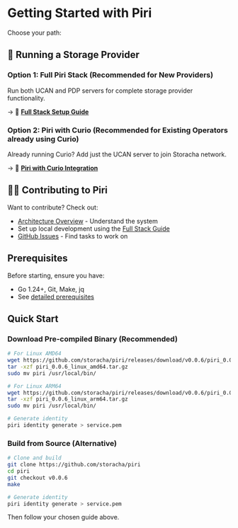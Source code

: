 # Getting Started with Piri

Choose your path:

## 🚀 Running a Storage Provider

### Option 1: Full Piri Stack (Recommended for New Providers)
Run both UCAN and PDP servers for complete storage provider functionality.

→ 📖 **[Full Stack Setup Guide](./integrations/full-stack-setup.md)**

### Option 2: Piri with Curio (Recommended for Existing Operators already using Curio)
Already running Curio? Add just the UCAN server to join Storacha network.

→ 📖 **[Piri with Curio Integration](./integrations/piri-with-curio.md)**

## 👩‍💻 Contributing to Piri

Want to contribute? Check out:
- [Architecture Overview](./architecture.md) - Understand the system
- Set up local development using the [Full Stack Guide](./integrations/full-stack-setup.md)
- [GitHub Issues](https://github.com/storacha/piri/issues) - Find tasks to work on

## Prerequisites

Before starting, ensure you have:
- Go 1.24+, Git, Make, jq
- See [detailed prerequisites](./common/prerequisites.md)

## Quick Start

### Download Pre-compiled Binary (Recommended)

```bash
# For Linux AMD64
wget https://github.com/storacha/piri/releases/download/v0.0.6/piri_0.0.6_linux_amd64.tar.gz
tar -xzf piri_0.0.6_linux_amd64.tar.gz
sudo mv piri /usr/local/bin/

# For Linux ARM64
wget https://github.com/storacha/piri/releases/download/v0.0.6/piri_0.0.6_linux_arm64.tar.gz
tar -xzf piri_0.0.6_linux_arm64.tar.gz
sudo mv piri /usr/local/bin/

# Generate identity
piri identity generate > service.pem
```

### Build from Source (Alternative)

```bash
# Clone and build
git clone https://github.com/storacha/piri
cd piri
git checkout v0.0.6
make

# Generate identity
piri identity generate > service.pem
```

Then follow your chosen guide above.
